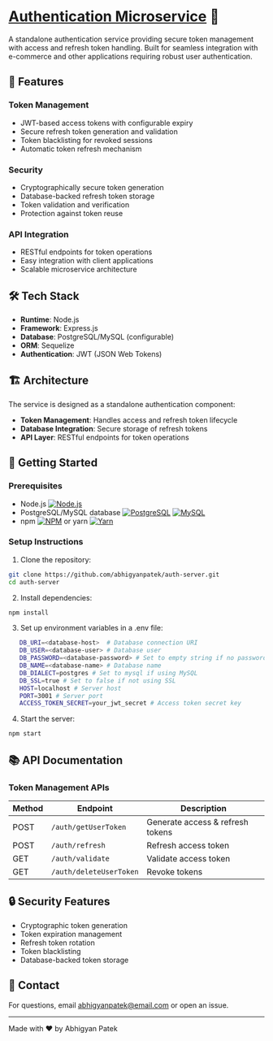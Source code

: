 # [Authentication Microservice](https://auth-server-5dh4.onrender.com) 🔐
A standalone authentication service providing secure token management with access and refresh token handling. Built for seamless integration with e-commerce and other applications requiring robust user authentication.

## 🌟 Features

### Token Management
- JWT-based access tokens with configurable expiry
- Secure refresh token generation and validation
- Token blacklisting for revoked sessions
- Automatic token refresh mechanism

### Security
- Cryptographically secure token generation
- Database-backed refresh token storage
- Token validation and verification
- Protection against token reuse

### API Integration
- RESTful endpoints for token operations
- Easy integration with client applications
- Scalable microservice architecture

## 🛠 Tech Stack

- **Runtime**: Node.js
- **Framework**: Express.js
- **Database**: PostgreSQL/MySQL (configurable)
- **ORM**: Sequelize
- **Authentication**: JWT (JSON Web Tokens)

## 🏗 Architecture

The service is designed as a standalone authentication component:

- **Token Management**: Handles access and refresh token lifecycle
- **Database Integration**: Secure storage of refresh tokens
- **API Layer**: RESTful endpoints for token operations

## 🚀 Getting Started

### Prerequisites
- Node.js [![Node.js](https://img.shields.io/badge/Node.js-43853D?style=flat&logo=node.js&logoColor=white)](https://nodejs.org/)
- PostgreSQL/MySQL database [![PostgreSQL](https://img.shields.io/badge/PostgreSQL-316192?style=flat&logo=postgresql&logoColor=white)](https://www.postgresql.org/) [![MySQL](https://img.shields.io/badge/MySQL-005C84?style=flat&logo=mysql&logoColor=white)](https://www.mysql.com/)
- npm [![NPM](https://img.shields.io/badge/NPM-%23CB3837.svg?style=flat&logo=npm&logoColor=white)](https://www.npmjs.com/) or yarn [![Yarn](https://img.shields.io/badge/Yarn-%232C8EBB.svg?style=flat&logo=yarn&logoColor=white)](https://yarnpkg.com/)

### Setup Instructions

1. Clone the repository:
```bash
git clone https://github.com/abhigyanpatek/auth-server.git
cd auth-server
```
2. Install dependencies:
```bash
npm install
```
3. Set up environment variables in a .env file:
```bash
   DB_URI=<database-host>  # Database connection URI
   DB_USER=<database-user> # Database user
   DB_PASSWORD=<database-password> # Set to empty string if no password
   DB_NAME=<database-name> # Database name
   DB_DIALECT=postgres # Set to mysql if using MySQL
   DB_SSL=true # Set to false if not using SSL
   HOST=localhost # Server host
   PORT=3001 # Server port
   ACCESS_TOKEN_SECRET=your_jwt_secret # Access token secret key
```

4. Start the server:
```bash
npm start
```

## 📚 API Documentation

### Token Management APIs

| Method | Endpoint | Description |
|--------|----------|-------------|
| POST | `/auth/getUserToken` | Generate access & refresh tokens |
| POST | `/auth/refresh` | Refresh access token |
| GET | `/auth/validate` | Validate access token |
| GET | `/auth/deleteUserToken` | Revoke tokens |

## 🔒 Security Features

- Cryptographic token generation 
- Token expiration management
- Refresh token rotation
- Token blacklisting
- Database-backed token storage

## 📧 Contact  
For questions, email [abhigyanpatek@email.com](mailto:abhigyanpatek@email.com) or open an issue.

---
Made with ❤️ by Abhigyan Patek